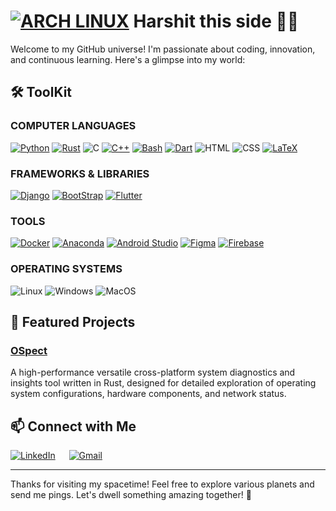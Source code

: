 <!--
## Hello, Harshit This Side 👋

**Coder-Harshit/Coder-Harshit** is a ✨ _special_ ✨ repository because its `README.md` (this file) appears on your GitHub profile.

Here are some ideas to get you started:

- 🔭 I’m currently working on ...
- 🌱 I’m currently learning ...
- 👯 I’m looking to collaborate on ...
- 🤔 I’m looking for help with ...
- 💬 Ask me about ...
- 📫 How to reach me: ...
- 😄 Pronouns: ...
- ⚡ Fun fact: ...
-->
<!--
  funFact: "Even AI needs to learn, so why to stop experimenting ? why not make it enjoyable!"

<p align="center">
  <img src="https://readme-typing-svg.herokuapp.com?lines=Open+Source+Enthusiast;Python+Developer;AI+%26+ML+Enthusiast;Always+learning+new+things&center=true&width=380&height=45">
</p>


```javascript
const harshit = {
  code: ["JavaScript", "Python", "C", "C++", "Java"],
  askMeAbout: ["web dev", "tech", "app dev", "AI", "ML"],
  technologies: {
    frontEnd: {
      js: ["React", "Next.js"],
      css: ["Tailwind CSS", "Bootstrap"]
    },
    backEnd: {
      js: ["Node", "Express"],
      python: ["Django", "Flask"]
    },
    databases: ["MongoDB", "MySQL"],
    misc: ["Firebase", "Socket.IO", "GraphQL", "Redux"]
  },
  currentFocus: "Building Scalable Web Applications and Exploring AI/ML",
  funFact: "Experimentation can give u the headache but also the joy of life ... so lets try one more thing"
};
```
-->
# [![ARCH LINUX](https://skillicons.dev/icons?i=arch)](https://archlinux.org/) Harshit this side 👋🏻

Welcome to my GitHub universe! I'm passionate about coding, innovation, and continuous learning. Here's a glimpse into my world:

## 🛠️ ToolKit

### COMPUTER LANGUAGES
[![Python](https://skillicons.dev/icons?i=python)](https://www.python.org/)
[![Rust](https://skillicons.dev/icons?i=rust)](https://www.rust-lang.org/)
![C](https://skillicons.dev/icons?i=c)
[![C++](https://skillicons.dev/icons?i=cpp)](https://isocpp.org/)
[![Bash](https://skillicons.dev/icons?i=bash)](https://www.gnu.org/software/bash/)
[![Dart](https://skillicons.dev/icons?i=dart)](https://dart.dev/)
![HTML](https://skillicons.dev/icons?i=html)
![CSS](https://skillicons.dev/icons?i=css)
[![LaTeX](https://skillicons.dev/icons?i=latex)](https://www.latex-project.org/)

<!-- [![TypeScript](https://skillicons.dev/icons?i=ts)](https://www.typescriptlang.org/) -->
<!-- ![JavaScript](https://skillicons.dev/icons?i=js) -->

### FRAMEWORKS & LIBRARIES
[![Django](https://skillicons.dev/icons?i=django)](https://www.djangoproject.com/)
[![BootStrap](https://skillicons.dev/icons?i=bootstrap)](https://getbootstrap.com/)
[![Flutter](https://skillicons.dev/icons?i=flutter)](https://flutter.dev/)
<!-- [![Flask](https://skillicons.dev/icons?i=flask)](https://flask.palletsprojects.com) -->
<!-- [![React](https://skillicons.dev/icons?i=react)](https://www.react.dev/) -->
<!-- [![NextJS](https://skillicons.dev/icons?i=react)](https://nextjs.org/) -->

### TOOLS
[![Docker](https://skillicons.dev/icons?i=docker)](https://www.docker.com/)
[![Anaconda](https://skillicons.dev/icons?i=anaconda)](https://www.anaconda.com/)
[![Android Studio](https://skillicons.dev/icons?i=androidstudio)](https://developer.android.com/studio)
[![Figma](https://skillicons.dev/icons?i=figma)](https://www.figma.com/)
[![Firebase](https://skillicons.dev/icons?i=firebase)](https://firebase.google.com/)

### OPERATING SYSTEMS
![Linux](https://skillicons.dev/icons?i=linux)
![Windows](https://skillicons.dev/icons?i=windows)
![MacOS](https://skillicons.dev/icons?i=apple)

## 🌟 Featured Projects

### [OSpect](https://github.com/Coder-Harshit/ospect)
A high-performance versatile cross-platform system diagnostics and insights tool written in Rust, designed for detailed exploration of operating system configurations, hardware components, and network status.

## 📫 Connect with Me

[![LinkedIn](https://skillicons.dev/icons?i=linkedin)](https://www.linkedin.com/in/harshit-vijay-coderv/) &emsp;
[![Gmail](https://skillicons.dev/icons?i=gmail)](mailto:harshitvj07@gmail.com) &emsp;


---

Thanks for visiting my spacetime! Feel free to explore various planets and send me pings. Let's dwell something amazing together! 🚀
